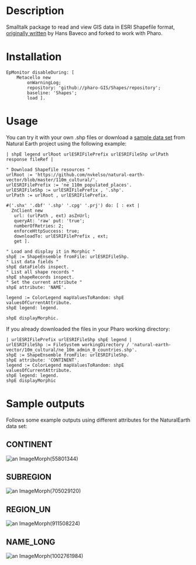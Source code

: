 # Description

Smalltalk package to read and view GIS data in ESRI Shapefile format, [originally written](http://www.squeaksource.com/shapes.html) by Hans Baveco and forked to work with Pharo. 

# Installation

```smalltalk
EpMonitor disableDuring: [ 
    Metacello new
        onWarningLog;
        repository: 'github://pharo-GIS/Shapes/repository';
        baseline: 'Shapes';
        load ].
```

# Usage

You can try it with your own .shp files or download a [sample data set](https://github.com/nvkelso/natural-earth-vector) from Natural Earth project using the following example:

```smalltalk
| shpE legend urlRoot urlESRIFilePrefix urlESRIFileShp urlPath response fileRef |

" Download Shapefile resources "
urlRoot := 'https://github.com/nvkelso/natural-earth-vector/blob/master/110m_cultural/'.
urlESRIFilePrefix := 'ne_110m_populated_places'.
urlESRIFileShp := urlESRIFilePrefix , '.shp'.
urlPath := urlRoot , urlESRIFilePrefix.

#('.shx' '.dbf' '.shp' '.cpg' '.prj') do: [ : ext |
  ZnClient new
   url: (urlPath , ext) asZnUrl;
   queryAt: 'raw' put: 'true';
   numberOfRetries: 2;
   enforceHttpSuccess: true;
   downloadTo: urlESRIFilePrefix , ext;
   get ].

" Load and display it in Morphic "
shpE := ShapeEnsemble fromFile: urlESRIFileShp.
" List data fields "
shpE dataFields inspect.
" List all shape records "
shpE shapeRecords inspect.
" Set the current attribute "
shpE attribute: 'NAME'.

legend := ColorLegend mapValuesToRandom: shpE valuesOfCurrentAttribute.
shpE legend: legend.

shpE displayMorphic.
```

If you already downloaded the files in your Pharo working directory:

```smalltalk
| urlESRIFilePrefix urlESRIFileShp shpE legend |
urlESRIFileShp := FileSystem workingDirectory / 'natural-earth-vector/10m_cultural/ne_10m_admin_0_countries.shp'.
shpE := ShapeEnsemble fromFile: urlESRIFileShp.
shpE attribute: 'CONTINENT'.
legend := ColorLegend mapValuesToRandom: shpE valuesOfCurrentAttribute.
shpE legend: legend.
shpE displayMorphic
```

# Sample outputs

Follows some example outputs using different attributes for the NaturalEarth data set:

## CONTINENT

![an ImageMorph(55801344)](https://user-images.githubusercontent.com/4825959/83931348-95d38880-a772-11ea-9ffe-1549abc50857.png)

## SUBREGION

![an ImageMorph(705029120)](https://user-images.githubusercontent.com/4825959/83931353-9835e280-a772-11ea-9a62-f5fdefbb5a6a.png)

## REGION_UN

![an ImageMorph(911508224)](https://user-images.githubusercontent.com/4825959/83931355-98ce7900-a772-11ea-8560-7f75d628cb69.png)

## NAME_LONG

![an ImageMorph(1002761984)](https://user-images.githubusercontent.com/4825959/83931358-99ffa600-a772-11ea-80b3-2dae633ec0ba.png)
